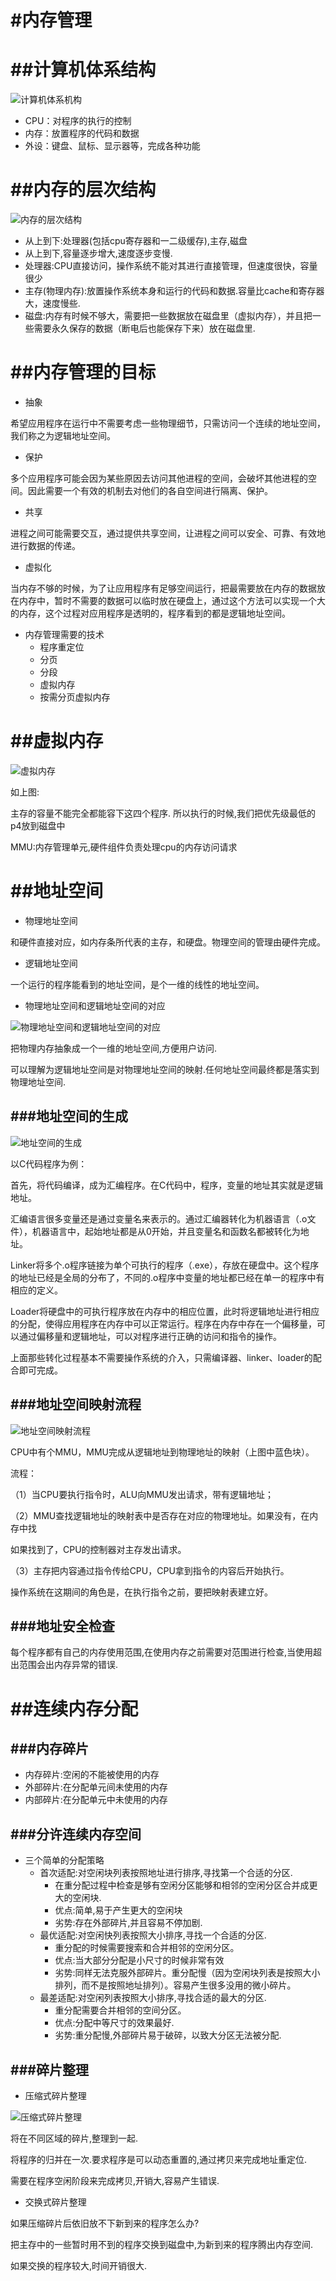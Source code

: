 #内存管理
===================================

##计算机体系结构
===================================
![计算机体系机构](https://github.com/zzhangyuhang/operating-system/blob/master/photo/3.计算机体系结构.png)

* CPU：对程序的执行的控制
* 内存：放置程序的代码和数据
* 外设：键盘、鼠标、显示器等，完成各种功能

##内存的层次结构
===================================
![内存的层次结构](https://github.com/zzhangyuhang/operating-system/blob/master/photo/3.内存的层次结构.png)

* 从上到下:处理器(包括cpu寄存器和一二级缓存),主存,磁盘
* 从上到下,容量逐步增大,速度逐步变慢.
* 处理器:CPU直接访问，操作系统不能对其进行直接管理，但速度很快，容量很少
* 主存(物理内存):放置操作系统本身和运行的代码和数据.容量比cache和寄存器大，速度慢些.
* 磁盘:内存有时候不够大，需要把一些数据放在磁盘里（虚拟内存），并且把一些需要永久保存的数据（断电后也能保存下来）放在磁盘里.

##内存管理的目标
================================
* 抽象

希望应用程序在运行中不需要考虑一些物理细节，只需访问一个连续的地址空间，我们称之为逻辑地址空间。

* 保护

多个应用程序可能会因为某些原因去访问其他进程的空间，会破坏其他进程的空间。因此需要一个有效的机制去对他们的各自空间进行隔离、保护。

* 共享

进程之间可能需要交互，通过提供共享空间，让进程之间可以安全、可靠、有效地进行数据的传递。

* 虚拟化

当内存不够的时候，为了让应用程序有足够空间运行，把最需要放在内存的数据放在内存中，暂时不需要的数据可以临时放在硬盘上，通过这个方法可以实现一个大的内存，这个过程对应用程序是透明的，程序看到的都是逻辑地址空间。

* 内存管理需要的技术
	* 程序重定位
	* 分页
	* 分段
	* 虚拟内存
	* 按需分页虚拟内存

##虚拟内存
==================================

![虚拟内存](https://github.com/zzhangyuhang/operating-system/blob/master/photo/3.虚拟内存.png)

如上图:

主存的容量不能完全都能容下这四个程序.
所以执行的时候,我们把优先级最低的p4放到磁盘中

MMU:内存管理单元,硬件组件负责处理cpu的内存访问请求

##地址空间
=================================
* 物理地址空间

和硬件直接对应，如内存条所代表的主存，和硬盘。物理空间的管理由硬件完成。

* 逻辑地址空间

一个运行的程序能看到的地址空间，是个一维的线性的地址空间。

* 物理地址空间和逻辑地址空间的对应

![物理地址空间和逻辑地址空间的对应](https://github.com/zzhangyuhang/operating-system/blob/master/photo/3.物理地址空间和逻辑地址空间的对应.png)

把物理内存抽象成一个一维的地址空间,方便用户访问.

可以理解为逻辑地址空间是对物理地址空间的映射.任何地址空间最终都是落实到物理地址空间.

###地址空间的生成
---------------------------------------------

![地址空间的生成](https://github.com/zzhangyuhang/operating-system/blob/master/photo/3.地址空间的生成.png)

以C代码程序为例：

首先，将代码编译，成为汇编程序。在C代码中，程序，变量的地址其实就是逻辑地址。

汇编语言很多变量还是通过变量名来表示的。通过汇编器转化为机器语言（.o文件），机器语言中，起始地址都是从0开始，并且变量名和函数名都被转化为地址。

Linker将多个.o程序链接为单个可执行的程序（.exe），存放在硬盘中。这个程序的地址已经是全局的分布了，不同的.o程序中变量的地址都已经在单一的程序中有相应的定义。

Loader将硬盘中的可执行程序放在内存中的相应位置，此时将逻辑地址进行相应的分配，使得应用程序在内存中可以正常运行。程序在内存中存在一个偏移量，可以通过偏移量和逻辑地址，可以对程序进行正确的访问和指令的操作。

上面那些转化过程基本不需要操作系统的介入，只需编译器、linker、loader的配合即可完成。

###地址空间映射流程
--------------------------------------------

![地址空间映射流程](https://github.com/zzhangyuhang/operating-system/blob/master/photo/3.地址空间映射流程.png)

CPU中有个MMU，MMU完成从逻辑地址到物理地址的映射（上图中蓝色块）。

流程：

（1）当CPU要执行指令时，ALU向MMU发出请求，带有逻辑地址；

（2）MMU查找逻辑地址的映射表中是否存在对应的物理地址。如果没有，在内存中找

如果找到了，CPU的控制器对主存发出请求。

（3）主存把内容通过指令传给CPU，CPU拿到指令的内容后开始执行。

操作系统在这期间的角色是，在执行指令之前，要把映射表建立好。

###地址安全检查
-------------------------------------

每个程序都有自己的内存使用范围,在使用内存之前需要对范围进行检查,当使用超出范围会出内存异常的错误.

##连续内存分配
==================================

###内存碎片
---------------------------------
* 内存碎片:空闲的不能被使用的内存
* 外部碎片:在分配单元间未使用的内存
* 内部碎片:在分配单元中未使用的内存

###分许连续内存空间
---------------------------------
* 三个简单的分配策略
	* 首次适配:对空闲块列表按照地址进行排序,寻找第一个合适的分区. 
		* 在重分配过程中检查是够有空闲分区能够和相邻的空闲分区合并成更大的空闲块.
		* 优点:简单,易于产生更大的空闲块
		* 劣势:存在外部碎片,并且容易不停加剧.
	* 最优适配:对空闲快列表按照大小排序,寻找一个合适的分区.
		* 重分配的时候需要搜索和合并相邻的空闲分区。
		* 优点:当大部分分配是小尺寸的时候非常有效
		* 劣势:同样无法克服外部碎片。重分配慢（因为空闲块列表是按照大小排列，而不是按照地址排列）。容易产生很多没用的微小碎片。
	* 最差适配:对空闲列表按照大小排序,寻找合适的最大的分区.
		* 重分配需要合并相邻的空间分区。
		* 优点:分配中等尺寸的效果最好.
		* 劣势:重分配慢,外部碎片易于破碎，以致大分区无法被分配.
		
###碎片整理
------------------------------------
* 压缩式碎片整理
	
![压缩式碎片整理](https://github.com/zzhangyuhang/operating-system/blob/master/photo/3.压缩式碎片整理.png)
	
将在不同区域的碎片,整理到一起.
	
将程序的归并在一次.要求程序是可以动态重置的,通过拷贝来完成地址重定位.

需要在程序空闲阶段来完成拷贝,开销大,容易产生错误.

* 交换式碎片整理

如果压缩碎片后依旧放不下新到来的程序怎么办?

把主存中的一些暂时用不到的程序交换到磁盘中,为新到来的程序腾出内存空间.

如果交换的程序较大,时间开销很大.
	

